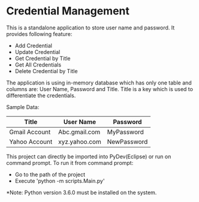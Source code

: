# Credential Management

This is a standalone application to store user name and password. It provides following feature:

 - Add Credential
 - Update Credential
 - Get Credential by Title
 - Get All Credentials
 - Delete Credential by Title

The application is using in-memory database which has only one table and columns are: User Name, Password and Title. Title is a key which is used to differentiate the credentials.

Sample Data:

| Title | User Name | Password |
| ----- | --------- | -------- |
| Gmail Account | Abc.gmail.com | MyPassword |
| Yahoo Account | xyz.yahoo.com | NewPassword |

This project can directly be imported into PyDev(Eclipse) or run on command prompt.
To run it from command prompt: 
 - Go to the path of the project
 - Execute 'python -m scripts.Main.py'
 
 *Note: Python version 3.6.0 must be installed on the system.
 
